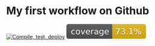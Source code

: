 # My first workflow on Github

[![Compile, test, deploy](https://github.com/ScaryBobo/day12_giphy/actions/workflows/main.yaml/badge.svg)](https://github.com/ScaryBobo/day12_giphy/actions/workflows/main.yaml)
![Coverage](.github/badges/jacoco.svg)
